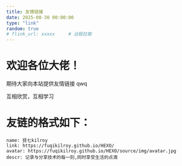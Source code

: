 ```yaml
---
title: 友情链接
date: 2025-08-30 00:00:00
type: "link"
random: true
# flink_url: xxxxx     # 远程拉取
---
```


# 欢迎各位大佬！

期待大家向本站提供友情链接 qwq

互相欣赏，互相学习

# 友链的格式如下：

    name: 抚七kilroy
    link: https://fuqikilroy.github.io/HEXO/
    avatar: https://fuqikilroy.github.io/HEXO/source/img/avatar.jpg
    descr: 记录与分享技术的每一刻,同时享受生活的点滴
